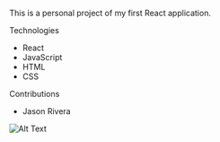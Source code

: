 This is a personal project of my first React application.

Technologies
- React
- JavaScript
- HTML
- CSS

Contributions
- Jason Rivera

![Alt Text](https://gph.is/g/aNxynlo.gif)